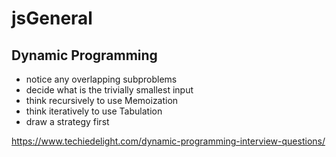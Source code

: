 # jsGeneral

## Dynamic Programming

- notice any overlapping subproblems
- decide what is the trivially smallest input
- think recursively to use Memoization
- think iteratively to use Tabulation
- draw a strategy first

https://www.techiedelight.com/dynamic-programming-interview-questions/
